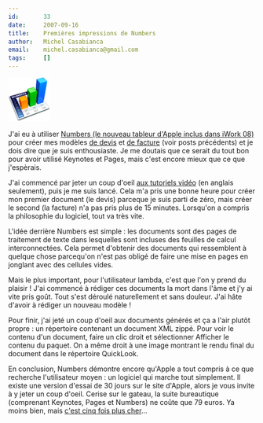 ```yaml
---
id:       33
date:     2007-09-16
title:    Premières impressions de Numbers
author:   Michel Casabianca
email:    michel.casabianca@gmail.com
tags:     []
---
```


![](icon-numbers.png)

J'ai eu à utiliser [Numbers (le nouveau tableur d'Apple inclus dans iWork 08)](http://www.apple.com/fr/iwork/numbers/) pour créer mes modèles [de devis](#Mod_le_de_devis_avec_Numbers) et [de facture](#Mod_le_de_facture_avec_Numbers) (voir posts précédents) et je dois dire que je suis enthousiaste. Je me doutais que ce serait du tout bon pour avoir utilisé Keynotes et Pages, mais c'est encore mieux que ce que j'espèrais.

J'ai commencé par jeter un coup d'oeil [aux tutoriels vidéo](http://www.apple.com/iwork/tutorials/#numbers-hero) (en anglais seulement), puis je me suis lancé. Cela m'a pris une bonne heure pour créer mon premier document (le devis) parceque je suis parti de zéro, mais créer le second (la facture) n'a pas pris plus de 15 minutes. Lorsqu'on a compris la philosophie du logiciel, tout va très vite.

L'idée derrière Numbers est simple : les documents sont des pages de traitement de texte dans lesquelles sont incluses des feuilles de calcul interconnectées. Cela permet d'obtenir des documents qui ressemblent à quelque chose parcequ'on n'est pas obligé de faire une mise en pages en jonglant avec des cellules vides.

Mais le plus important, pour l'utilisateur lambda, c'est que l'on y prend du plaisir ! J'ai commencé à rédiger ces documents la mort dans l'âme et j'y ai vite pris goût. Tout s'est déroulé naturellement et sans douleur. J'ai hâte d'avoir à rédiger un nouveau modèle !

Pour finir, j'ai jeté un coup d'oeil aux documents générés et ça a l'air plutôt propre : un répertoire contenant un document XML zippé. Pour voir le contenu d'un document, faire un clic droit et sélectionner Afficher le contenu du paquet. On a même droit à une image montrant le rendu final du document dans le répertoire QuickLook.

En conclusion, Numbers démontre encore qu'Apple a tout compris à ce que recherche l'utilisateur moyen : un logiciel qui marche tout simplement. Il existe une version d'essai de 30 jours sur le site d'Apple, alors je vous invite à y jeter un coup d'oeil. Cerise sur le gateau, la suite bureautique (comprenant Keynotes, Pages et Numbers) ne coûte que 79 euros. Ya moins bien, mais [c'est cinq fois plus cher](http://office.microsoft.com/fr-fr/support/premiers-pas-avec-microsoft-office-2007-FX010105508.aspx)...

